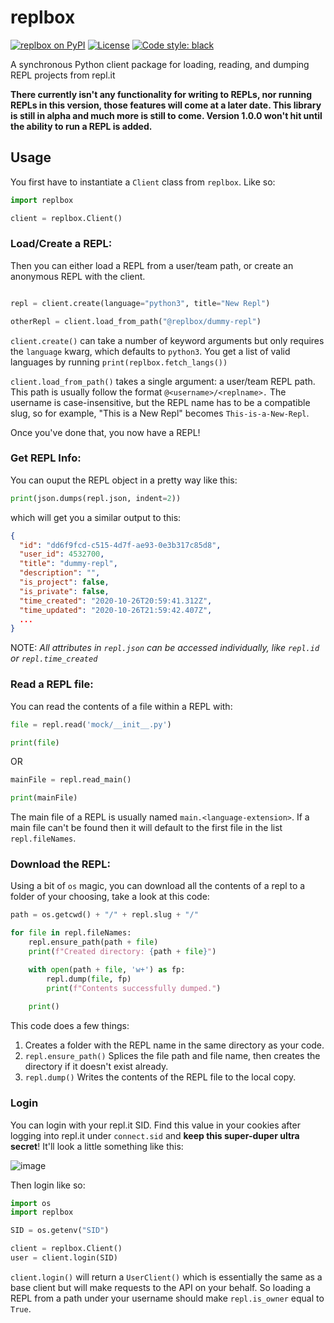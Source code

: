 # replbox

[![replbox on PyPI](https://img.shields.io/pypi/v/replbox.svg)](https://pypi.python.org/pypi/replbox)
[![License](https://img.shields.io/pypi/l/replbox.svg)](https://pypi.python.org/pypi/replbox)
[![Code style: black](https://img.shields.io/badge/code%20style-black-000000.svg)](https://github.com/psf/black)

A synchronous Python client package for loading, reading, and dumping REPL projects from repl.it


**There currently isn't any functionality for writing to REPLs, nor running REPLs in this version, those features will come at a later date. This library is still in alpha and much more is still to come. Version 1.0.0 won't hit until the ability to run a REPL is added.**


## Usage

You first have to instantiate a `Client` class from `replbox`. Like so:

```python
import replbox

client = replbox.Client()
```

### Load/Create a REPL:

Then you can either load a REPL from a user/team path, or create an anonymous REPL with the client.

```python

repl = client.create(language="python3", title="New Repl")

otherRepl = client.load_from_path("@replbox/dummy-repl")
```

`client.create()` can take a number of keyword arguments but only requires the `language` kwarg, which defaults to `python3`. You get a list of valid languages by running `print(replbox.fetch_langs())`

`client.load_from_path()` takes a single argument: a user/team REPL path. This path is usually follow the format `@<username>/<replname>.` The username is case-insensitive, but the REPL name has to be a compatible slug, so for example, "This is a New Repl" becomes `This-is-a-New-Repl`.

Once you've done that, you now have a REPL!

### Get REPL Info:

You can ouput the REPL object in a pretty way like this:

```python
print(json.dumps(repl.json, indent=2))
```

which will get you a similar output to this:
```json
{
  "id": "dd6f9fcd-c515-4d7f-ae93-0e3b317c85d8",
  "user_id": 4532700,
  "title": "dummy-repl",
  "description": "",
  "is_project": false,
  "is_private": false,
  "time_created": "2020-10-26T20:59:41.312Z",
  "time_updated": "2020-10-26T21:59:42.407Z",
  ...
}
```

NOTE: *All attributes in `repl.json` can be accessed individually, like `repl.id` or `repl.time_created`*


### Read a REPL file:

You can read the contents of a file within a REPL with:
```python
file = repl.read('mock/__init__.py')

print(file)
```

OR

```python
mainFile = repl.read_main()

print(mainFile)
```

The main file of a REPL is usually named `main.<language-extension>`. If a main file can't be found then it will default to the first file in the list `repl.fileNames`.

### Download the REPL:

Using a bit of `os` magic, you can download all the contents of a repl to a folder of your choosing, take a look at this code: 

```python
path = os.getcwd() + "/" + repl.slug + "/"

for file in repl.fileNames:
	repl.ensure_path(path + file)
	print(f"Created directory: {path + file}")

	with open(path + file, 'w+') as fp:
		repl.dump(file, fp)
		print(f"Contents successfully dumped.")
		
	print()
```

This code does a few things:
1. Creates a folder with the REPL name in the same directory as your code.
2. `repl.ensure_path()` Splices the file path and file name, then creates the directory if it doesn't exist already.
3. `repl.dump()` Writes the contents of the REPL file to the local copy.

### Login

You can login with your repl.it SID. Find this value in your cookies after logging into repl.it under `connect.sid` and **keep this super-duper ultra secret**! It'll look a little something like this:

![image](https://storage.googleapis.com/replit/images/1603811188109_ba966b7bd97966d6947a1bf1a3960ec7.png) 

Then login like so:

```python
import os
import replbox

SID = os.getenv("SID")

client = replbox.Client()
user = client.login(SID)
```

`client.login()` will return a `UserClient()` which is essentially the same as a base client but will make requests to the API on your behalf. So loading a REPL from a path under your username should make `repl.is_owner` equal to `True`.

